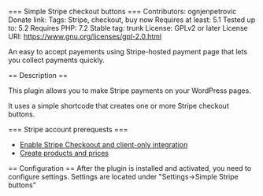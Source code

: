 === Simple Stripe checkout buttons ===
Contributors: ognjenpetrovic
Donate link: 
Tags: Stripe, checkout, buy now
Requires at least: 5.1
Tested up to: 5.2
Requires PHP: 7.2
Stable tag: trunk
License: GPLv2 or later
License URI: https://www.gnu.org/licenses/gpl-2.0.html

An easy to accept payements using Stripe-hosted payment page that lets you collect payments quickly.

== Description ==

This plugin allows you to make Stripe payments on your WordPress pages.

It uses a simple shortcode that creates one or more Stripe checkout buttons.

=== Stripe account prerequests === 

* [Enable Stripe Checkoout and client-only integration](https://stripe.com/docs/payments/checkout/client#enable-checkout)
* [Create products and prices](https://stripe.com/docs/payments/checkout/client#create-products-and-prices)

== Configuration ==
After the plugin is installed and activated, you need to configure settings. Settings are located under "Settings->Simple Stripe buttons"
